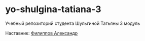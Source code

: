 # yo-shulgina-tatiana-3
Учебный репозиторий студента Шульгиной Татьяны 3 модуль

Наставник: [Филиппов Александр](https://t.me/aleksandrfilippov)
